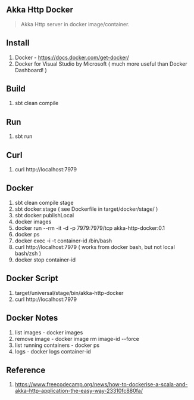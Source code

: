 Akka Http Docker
----------------
>Akka Http server in docker image/container.

Install
-------
1. Docker - https://docs.docker.com/get-docker/
2. Docker for Visual Studio by Microsoft  ( much more useful than Docker Dashboard! )

Build
-----
1. sbt clean compile

Run
---
1. sbt run

Curl
----
1. curl http://localhost:7979

Docker
------
1. sbt clean compile stage
2. sbt docker:stage  ( see Dockerfile in target/docker/stage/ )
3. sbt docker:publishLocal
4. docker images
5. docker run --rm -it -d -p 7979:7979/tcp akka-http-docker:0.1
6. docker ps
7. docker exec -i -t container-id /bin/bash
8. curl http://localhost:7979  ( works from docker bash, but not local bash/zsh )
9. docker stop container-id

Docker Script
-------------
1. target/universal/stage/bin/akka-http-docker
2. curl http://localhost:7979

Docker Notes
------------
1. list images - docker images
2. remove image - docker image rm image-id --force
3. list running containers - docker ps
4. logs - docker logs container-id

Reference
---------
1. https://www.freecodecamp.org/news/how-to-dockerise-a-scala-and-akka-http-application-the-easy-way-23310fc880fa/
